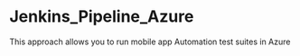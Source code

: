 # Jenkins_Pipeline_Azure
This approach allows you to run mobile app Automation test suites in Azure
